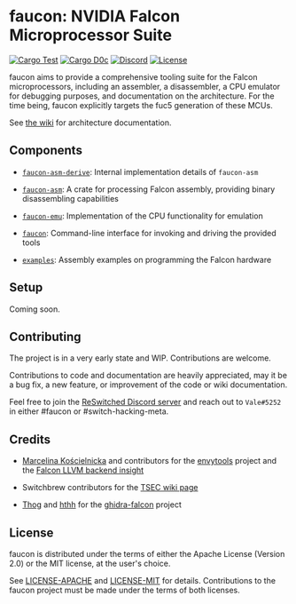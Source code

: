 # faucon: NVIDIA Falcon Microprocessor Suite

[![Cargo Test](https://github.com/vbe0201/faucon/workflows/Cargo%20Test/badge.svg)](https://github.com/vbe0201/faucon)
[![Cargo D0c](https://github.com/vbe0201/faucon/workflows/Cargo%20Doc/badge.svg)](https://github.com/vbe0201/faucon)
[![Discord](https://img.shields.io/discord/269333940928512010?color=blue)](https://discord.gg/ZdqEhed)
[![License](https://img.shields.io/badge/license-MIT%2FApache--2.0-blue.svg)](./README.md#license)

faucon aims to provide a comprehensive tooling suite for the Falcon microprocessors, including
an assembler, a  disassembler, a CPU emulator for debugging purposes, and documentation on the
architecture. For the time being, faucon explicitly targets the fuc5 generation of these MCUs.

See [the wiki](https://github.com/vbe0201/faucon/wiki) for architecture documentation.

## Components

- [`faucon-asm-derive`](./faucon-asm-derive): Internal implementation details of `faucon-asm`

- [`faucon-asm`](./faucon-asm): A crate for processing Falcon assembly, providing binary
disassembling capabilities

- [`faucon-emu`](./faucon-emu): Implementation of the CPU functionality for emulation

- [`faucon`](./src): Command-line interface for invoking and driving the provided tools

- [`examples`](./examples): Assembly examples on programming the Falcon hardware

## Setup

Coming soon.

## Contributing

The project is in a very early state and WIP. Contributions are welcome.

Contributions to code and documentation are heavily appreciated, may it be a bug fix,
a new feature, or improvement of the code or wiki documentation.

Feel free to join the [ReSwitched Discord server](https://discord.gg/ZdqEhed) and
reach out to `Vale#5252` in either #faucon or #switch-hacking-meta.

## Credits

- [Marcelina Kościelnicka](https://github.com/mwkmwkmwk) and contributors for the
[envytools](https://github.com/envytools/envytools)
project and the [Falcon LLVM backend insight](https://0x04.net/%7Emwk/Falcon.html)

- Switchbrew contributors for the [TSEC wiki page](https://switchbrew.org/wiki/TSEC)

- [Thog](https://github.com/Thog) and [hthh](https://github.com/hthh) for the
[ghidra-falcon](https://github.com/Thog/ghidra_falcon) project



## License

faucon is distributed under the terms of either the Apache License (Version 2.0) or the
MIT license, at the user's choice.

See [LICENSE-APACHE](./LICENSE-APACHE) and [LICENSE-MIT](./LICENSE-MIT) for details.
Contributions to the faucon project must be made under the terms of both licenses.
